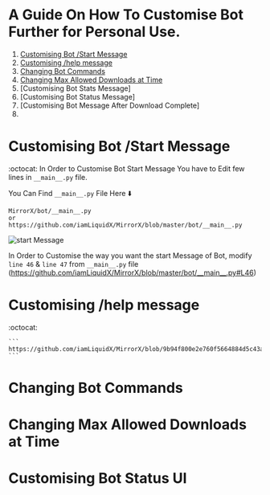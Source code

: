 # A Guide On How To Customise Bot Further for Personal Use.

1. [Customising Bot /Start Message](https://github.com/destiny6520/modification#Customising-Bot-Start-Message)
2. [Customising /help message](https://github.com/destiny6520/modification#Changing-Bot-Commands)
3. [Changing Bot Commands](https://github.com/destiny6520/modification#Changing-Bot-Commands)
4. [Changing Max Allowed Downloads at Time](https://github.com/destiny6520/modification#Changing-Max-Allowed-Downloads-at-Time)
5. [Customising Bot Stats Message]
6. [Customising Bot Status Message]
7. [Customising Bot Message After Download Complete]
8. 


# Customising Bot /Start Message
:octocat: In Order to Customise Bot Start Message You have to Edit few lines in `__main__.py` file. 

You Can Find `__main__.py` File Here ⬇️
```
MirrorX/bot/__main__.py
or
https://github.com/iamLiquidX/MirrorX/blob/master/bot/__main__.py
```
![start Message](https://i.ibb.co/7QmMWjM/start-message-init.png)

In Order to Customise the way you want the start Message of Bot,  modify  `line 46` & `line 47` from `__main__.py` file (https://github.com/iamLiquidX/MirrorX/blob/master/bot/__main__.py#L46)




# Customising /help message
:octocat: 

    ```
    https://github.com/iamLiquidX/MirrorX/blob/9b94f800e2e760f5664884d5c43a5dc6e8f55ce4/bot/__main__.py#L78
    ```

# Changing Bot Commands
# Changing Max Allowed Downloads at Time
# Customising Bot Status UI

